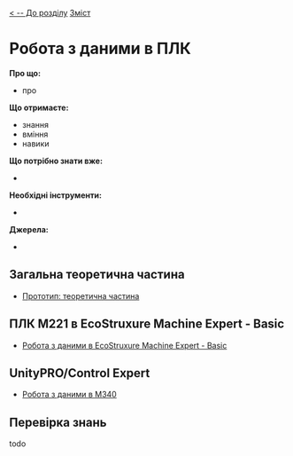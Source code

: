[< -- До розділу](../README.md)         [Зміст](../../contents.md)

# Робота з даними в ПЛК

**Про що:**

- про 

**Що отримаєте:**

- знання 
- вміння 
- навики 

**Що потрібно знати вже:**

- 

**Необхідні інструменти:**

- 

**Джерела:** 

- 

## Загальна теоретична частина

- [Прототип: теоретична частина](teor.md)

## ПЛК M221 в EcoStruxure Machine Expert - Basic

- [Робота з даними в EcoStruxure Machine Expert - Basic](teorm221.md)

## UnityPRO/Control Expert

- [Робота з даними в M340](teorun.md)



## Перевірка знань

todo